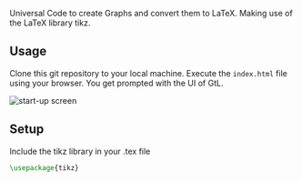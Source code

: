Universal Code to create Graphs and convert them to LaTeX. Making use of the LaTeX library tikz.

## Usage

Clone this git repository to your local machine. Execute the `index.html` file using your browser. You get prompted with the UI of GtL.

![start-up screen](demo/Screenshot1?raw=true "start-up screen")


## Setup

Include the tikz library in your .tex file 

```latex
\usepackage{tikz}
```
